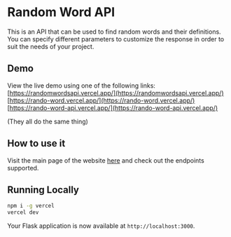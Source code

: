 
# Random Word API

This is an API that can be used to find random words and their definitions. You can specify different parameters to customize the response in order to suit the needs of your project.

## Demo

View the live demo using one of the following links:<br>
[https://randomwordsapi.vercel.app/](https://randomwordsapi.vercel.app/)<br> 
[https://rando-word.vercel.app/](https://rando-word.vercel.app/)<br>
[https://rando-word-api.vercel.app/](https://rando-word-api.vercel.app/)<br>

(They all do the same thing)


## How to use it

Visit the main page of the website [here](https://rando-word-api.vercel.app/) and check out the endpoints supported.


## Running Locally

```bash
npm i -g vercel
vercel dev
```

Your Flask application is now available at `http://localhost:3000`.
